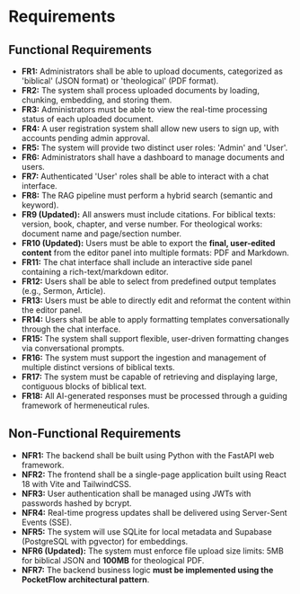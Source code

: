 # Requirements

## Functional Requirements
* **FR1:** Administrators shall be able to upload documents, categorized as 'biblical' (JSON format) or 'theological' (PDF format).
* **FR2:** The system shall process uploaded documents by loading, chunking, embedding, and storing them.
* **FR3:** Administrators must be able to view the real-time processing status of each uploaded document.
* **FR4:** A user registration system shall allow new users to sign up, with accounts pending admin approval.
* **FR5:** The system will provide two distinct user roles: 'Admin' and 'User'.
* **FR6:** Administrators shall have a dashboard to manage documents and users.
* **FR7:** Authenticated 'User' roles shall be able to interact with a chat interface.
* **FR8:** The RAG pipeline must perform a hybrid search (semantic and keyword).
* **FR9 (Updated):** All answers must include citations. For biblical texts: version, book, chapter, and verse number. For theological works: document name and page/section number.
* **FR10 (Updated):** Users must be able to export the **final, user-edited content** from the editor panel into multiple formats: PDF and Markdown.
* **FR11:** The chat interface shall include an interactive side panel containing a rich-text/markdown editor.
* **FR12:** Users shall be able to select from predefined output templates (e.g., Sermon, Article).
* **FR13:** Users must be able to directly edit and reformat the content within the editor panel.
* **FR14:** Users shall be able to apply formatting templates conversationally through the chat interface.
* **FR15:** The system shall support flexible, user-driven formatting changes via conversational prompts.
* **FR16:** The system must support the ingestion and management of multiple distinct versions of biblical texts.
* **FR17:** The system must be capable of retrieving and displaying large, contiguous blocks of biblical text.
* **FR18:** All AI-generated responses must be processed through a guiding framework of hermeneutical rules.

## Non-Functional Requirements
* **NFR1:** The backend shall be built using Python with the FastAPI web framework.
* **NFR2:** The frontend shall be a single-page application built using React 18 with Vite and TailwindCSS.
* **NFR3:** User authentication shall be managed using JWTs with passwords hashed by bcrypt.
* **NFR4:** Real-time progress updates shall be delivered using Server-Sent Events (SSE).
* **NFR5:** The system will use SQLite for local metadata and Supabase (PostgreSQL with pgvector) for embeddings.
* **NFR6 (Updated):** The system must enforce file upload size limits: 5MB for biblical JSON and **100MB** for theological PDF.
* **NFR7:** The backend business logic **must be implemented using the PocketFlow architectural pattern**.